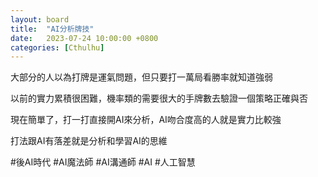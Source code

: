 ```yaml
---
layout: board
title:  "AI分析牌技"
date:   2023-07-24 10:00:00 +0800
categories: [Cthulhu]
---
```


大部分的人以為打牌是運氣問題，但只要打一萬局看勝率就知道強弱

以前的實力累積很困難，機率類的需要很大的手牌數去驗證一個策略正確與否

現在簡單了，打一打直接開AI來分析，AI吻合度高的人就是實力比較強

打法跟AI有落差就是分析和學習AI的思維

#後AI時代 #AI魔法師 #AI溝通師 #AI #人工智慧